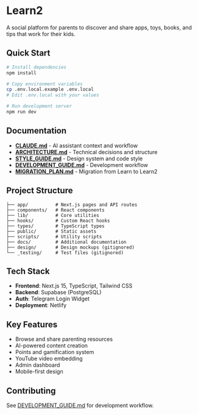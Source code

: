 # Learn2

A social platform for parents to discover and share apps, toys, books, and tips that work for their kids.

## Quick Start

```bash
# Install dependencies
npm install

# Copy environment variables
cp .env.local.example .env.local
# Edit .env.local with your values

# Run development server
npm run dev
```

## Documentation

- **[CLAUDE.md](./CLAUDE.md)** - AI assistant context and workflow
- **[ARCHITECTURE.md](./ARCHITECTURE.md)** - Technical decisions and structure
- **[STYLE_GUIDE.md](./STYLE_GUIDE.md)** - Design system and code style
- **[DEVELOPMENT_GUIDE.md](./DEVELOPMENT_GUIDE.md)** - Development workflow
- **[MIGRATION_PLAN.md](./MIGRATION_PLAN.md)** - Migration from Learn to Learn2

## Project Structure

```
├── app/          # Next.js pages and API routes
├── components/   # React components
├── lib/          # Core utilities
├── hooks/        # Custom React hooks
├── types/        # TypeScript types
├── public/       # Static assets
├── scripts/      # Utility scripts
├── docs/         # Additional documentation
├── design/       # Design mockups (gitignored)
└── _testing/     # Test files (gitignored)
```

## Tech Stack

- **Frontend**: Next.js 15, TypeScript, Tailwind CSS
- **Backend**: Supabase (PostgreSQL)
- **Auth**: Telegram Login Widget
- **Deployment**: Netlify

## Key Features

- Browse and share parenting resources
- AI-powered content creation
- Points and gamification system
- YouTube video embedding
- Admin dashboard
- Mobile-first design

## Contributing

See [DEVELOPMENT_GUIDE.md](./DEVELOPMENT_GUIDE.md) for development workflow.